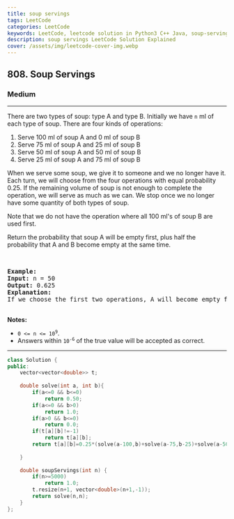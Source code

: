 ```yaml
---
title: soup servings
tags: LeetCode
categories: LeetCode
keywords: LeetCode, leetcode solution in Python3 C++ Java, soup-servings solution
description: soup servings LeetCode Solution Explained
cover: /assets/img/leetcode-cover-img.webp
---
```





<h2>808. Soup Servings</h2><h3>Medium</h3><hr><div><p>There are two types of soup: type A and type B. Initially we have <code>n</code> ml of each type of soup. There are four kinds of operations:</p>

<ol>
	<li>Serve 100 ml of soup A and 0 ml of soup B</li>
	<li>Serve 75 ml of soup A and 25&nbsp;ml of soup B</li>
	<li>Serve 50 ml of soup A and 50 ml of soup B</li>
	<li>Serve 25&nbsp;ml of soup A and 75&nbsp;ml of soup B</li>
</ol>

<p>When we serve some soup, we give it to someone and we no longer have it. Each turn, we will choose from the four operations with equal probability 0.25. If the remaining volume of soup is not enough to complete the operation, we will serve&nbsp;as much as we can. We stop once we no longer have some quantity of both types of soup.</p>

<p>Note that we do not have the operation where all 100 ml's of soup B are used first.</p>

<p>Return the probability that soup A will be empty first, plus half the probability that A and B become empty at the same time.</p>

<p>&nbsp;</p>

<pre><strong>Example:</strong>
<strong>Input:</strong> n = 50
<strong>Output:</strong> 0.625
<strong>Explanation:</strong> 
If we choose the first two operations, A will become empty first. For the third operation, A and B will become empty at the same time. For the fourth operation, B will become empty first. So the total probability of A becoming empty first plus half the probability that A and B become empty at the same time, is 0.25 * (1 + 1 + 0.5 + 0) = 0.625.

</pre>

<p><strong>Notes:</strong></p>

<ul>
	<li><code>0 &lt;= n &lt;= 10<sup>9</sup></code>.</li>
	<li>Answers within <code>10<sup>-6</sup></code> of the true value will be accepted as correct.</li>
</ul>
</div>

---




```cpp
class Solution {
public:
    vector<vector<double>> t;
    
    double solve(int a, int b){
        if(a<=0 && b<=0)
            return 0.50;
        if(a<=0 && b>0)
            return 1.0;
        if(a>0 && b<=0)
            return 0.0;
        if(t[a][b]!=-1)
            return t[a][b];
        return t[a][b]=0.25*(solve(a-100,b)+solve(a-75,b-25)+solve(a-50,b-50)+solve(a-25,b-75));
        
    }
    
    double soupServings(int n) {
        if(n>=5000)
            return 1.0;
        t.resize(n+1, vector<double>(n+1,-1));
        return solve(n,n);
    }
};
```
